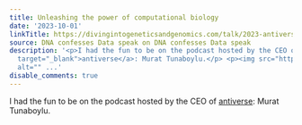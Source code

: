 ```yaml
---
title: Unleashing the power of computational biology
date: '2023-10-01'
linkTitle: https://divingintogeneticsandgenomics.com/talk/2023-antiverse/
source: DNA confesses Data speak on DNA confesses Data speak
description: '<p>I had the fun to be on the podcast hosted by the CEO of <a href="https://www.antiverse.io/"
  target="_blank">antiverse</a>: Murat Tunaboylu.</p> <p><img src="https://divingintogeneticsandgenomics.com/img/antiverse.png"
  alt="" ...'
disable_comments: true
---
```

<p>I had the fun to be on the podcast hosted by the CEO of <a href="https://www.antiverse.io/" target="_blank">antiverse</a>: Murat Tunaboylu.</p> <p><img src="https://divingintogeneticsandgenomics.com/img/antiverse.png" alt="" ...